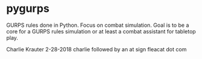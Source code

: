 # pygurps

GURPS rules done in Python. Focus on combat simulation.
Goal is to be a core for a GURPS rules simulation or at least a combat assistant for 
tabletop play.
 
Charlie Krauter
2-28-2018
charlie followed by an at sign fleacat dot com
